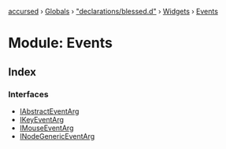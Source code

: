 [accursed](../README.md) › [Globals](../globals.md) › ["declarations/blessed.d"](_declarations_blessed_d_.md) › [Widgets](_declarations_blessed_d_.widgets.md) › [Events](_declarations_blessed_d_.widgets.events.md)

# Module: Events

## Index

### Interfaces

* [IAbstractEventArg](../interfaces/_declarations_blessed_d_.widgets.events.iabstracteventarg.md)
* [IKeyEventArg](../interfaces/_declarations_blessed_d_.widgets.events.ikeyeventarg.md)
* [IMouseEventArg](../interfaces/_declarations_blessed_d_.widgets.events.imouseeventarg.md)
* [INodeGenericEventArg](../interfaces/_declarations_blessed_d_.widgets.events.inodegenericeventarg.md)
